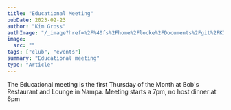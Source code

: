 ```yaml
---
title: "Educational Meeting"
pubDate: 2023-02-23
author: "Kim Gross"
authImage: "/_image?href=%2F%40fs%2Fhome%2Flocke%2FDocuments%2Fgit%2FK7SWI%2Fsrc%2Fassets%2Fteam%2FKI03.png%3ForigWidth%3D447%26origHeight%3D411%26origFormat%3Dpng&w=447&h=411&f=webp"
image:
  src: ""
tags: ["club", "events"]
summary: "Educational meeting"
type: "Article"
---
```


The Educational meeting is the first Thursday of the Month at Bob's Restaurant and Lounge in Nampa. Meeting starts a 7pm, no host dinner at 6pm
